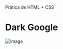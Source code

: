 Prática de HTML + CSS

# Dark Google
![image](https://github.com/netokokay/darkGoogle/assets/44277503/87d2bc84-c048-4494-ab52-5791a5f482c9)

